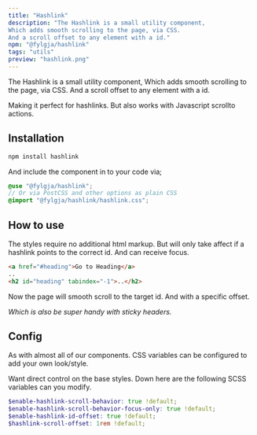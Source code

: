 ```yaml
---
title: "Hashlink"
description: "The Hashlink is a small utility component,
Which adds smooth scrolling to the page, via CSS.
And a scroll offset to any element with a id."
npm: "@fylgja/hashlink"
tags: "utils"
preview: "hashlink.png"
---
```


The Hashlink is a small utility component,
Which adds smooth scrolling to the page, via CSS.
And a scroll offset to any element with a id.

Making it perfect for hashlinks.
But also works with Javascript scrollto actions.

## Installation

```bash
npm install hashlink
```

And include the component in to your code via;

```scss
@use "@fylgja/hashlink";
// Or via PostCSS and other options as plain CSS
@import "@fylgja/hashlink/hashlink.css";
```

## How to use

The styles require no additional html markup.
But will only take affect if a hashlink points to the correct id.
And can receive focus.

```html
<a href="#heading">Go to Heading</a>
..
<h2 id="heading" tabindex="-1">..</h2>
```

Now the page will smooth scroll to the target id.
And with a specific offset.

_Which is also be super handy with sticky headers._

## Config

As with almost all of our components.
CSS variables can be configured to add your own look/style.

Want direct control on the base styles.
Down here are the following SCSS variables can you modify.

```scss
$enable-hashlink-scroll-behavior: true !default;
$enable-hashlink-scroll-behavior-focus-only: true !default;
$enable-hashlink-id-offset: true !default;
$hashlink-scroll-offset: 1rem !default;
```
